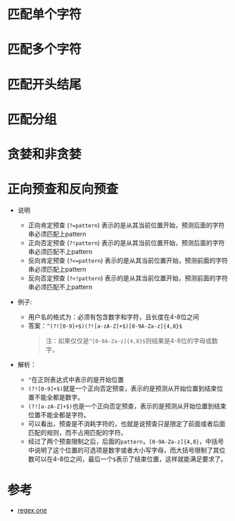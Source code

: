 
<!-- TODO: 正则表达式，最好扎实一点，有时间整理一下 -->

# 匹配单个字符

# 匹配多个字符

# 匹配开头结尾

# 匹配分组

# 贪婪和非贪婪

# 正向预查和反向预查

- 说明
  - 正向肯定预查 (`?=pattern`) 表示的是从其当前位置开始，预测后面的字符串必须匹配上pattern
  - 正向否定预查 (`?!pattern`) 表示的是从其当前位置开始，预测后面的字符串必须匹配不上pattern
  - 反向肯定预查 (`?<=pattern`) 表示的是从其当前位置开始，预测前面的字符串必须匹配上pattern
  - 反向否定预查 (`?<!pattern`) 表示的是从其当前位置开始，预测前面的字符串必须匹配不上pattern


- 例子:
  - 用户名的格式为：必须有包含数字和字符，且长度在4-8位之间
  - 答案：`^(?![0-9]+$)(?![a-zA-Z]+$)[0-9A-Za-z]{4,8}$`
    > 注：如果仅仅是`^[0-9A-Za-z]{4,8}$`则结果是4-8位的字母或数字。

- 解析：
  - `^`在正则表达式中表示的是开始位置
  - `(?![0-9]+$)`就是一个正向否定预查，表示的是预测从开始位置到结束位置不能全都是数字。
  - `(?![a-zA-Z]+$)`也是一个正向否定预查，表示的是预测从开始位置到结束位置不能全都是字符。
  - 可以看出，预查是不消耗字符的，也就是说预查只是限定了前面或者后面匹配的规则，而不占用匹配的字符。
  - 经过了两个预查限制之后，后面的`pattern`，`[0-9A-Za-z]{4,8}`，中括号中说明了这个位置的可选项是数字或者大小写字母，而大括号限制了其位数可以在4-8位之间，最后一个`$`表示了结束位置，这样就能满足要求了。

# 参考

- [regex one](https://regexone.com/lesson/introduction_abcs)
